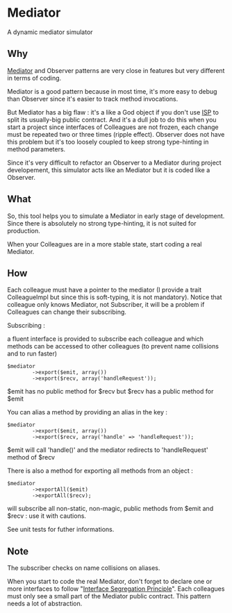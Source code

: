 # Mediator

A dynamic mediator simulator

## Why

[Mediator][2] and Observer patterns are very close in features but very different
in terms of coding.

Mediator is a good pattern because in most time, it's more easy to debug
than Observer since it's easier to track method invocations.

But Mediator has a big flaw : it's a like a God object if you don't use [ISP][1] to
split its usually-big public contract. And it's a dull job to do this when you
start a project since interfaces of Colleagues are not frozen, each change
must be repeated two or three times (ripple effect). Observer does not have
this problem but it's too loosely coupled to keep strong type-hinting in method
parameters.

Since it's very difficult to refactor an Observer to a Mediator during project 
developement, this simulator acts like an Mediator but it is coded like a Observer.

## What

So, this tool helps you to simulate a Mediator in early stage of development.
Since there is absolutely no strong type-hinting, it is not suited for production.

When your Colleagues are in a more stable state, start coding a real Mediator.

## How

Each colleague must have a pointer to the mediator (I provide a trait ColleagueImpl
but since this is soft-typing, it is not mandatory). Notice that colleague
only knows Mediator, not Subscriber, it will be a problem if Colleagues can
change their subscribing.

Subscribing :

a fluent interface is provided to subscribe each colleague and which methods
can be accessed to other colleagues (to prevent name collisions and to run faster)

```
$mediator
        ->export($emit, array())
        ->export($recv, array('handleRequest'));
```

$emit has no public method for $recv but $recv has a public method for $emit

You can alias a method by providing an alias in the key :
```
$mediator
        ->export($emit, array())
        ->export($recv, array('handle' => 'handleRequest'));
```

$emit will call 'handle()' and the mediator redirects to 'handleRequest' method of $recv

There is also a method for exporting all methods from an object :
```
$mediator
        ->exportAll($emit)
        ->exportAll($recv);
```
will subscribe all non-static, non-magic, public methods from $emit and $recv :
use it with cautions.

See unit tests for futher informations.

## Note

The subscriber checks on name collisions on aliases.

When you start to code the real Mediator, don't forget to declare one or more
interfaces to follow "[Interface Segregation Principle][1]". Each colleagues must
only see a small part of the Mediator public contract. This pattern needs a lot
of abstraction.

[1]: http://en.wikipedia.org/wiki/Interface_segregation_principle
[2]: http://en.wikipedia.org/wiki/Mediator_pattern